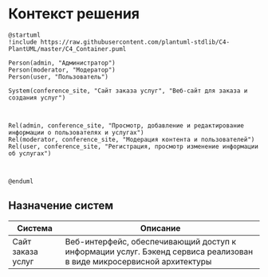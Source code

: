 # Контекст решения
<!-- Окружение системы (роли, участники, внешние системы) и связи системы с ним. Диаграмма контекста C4 и текстовое описание. 
-->
```plantuml
@startuml
!include https://raw.githubusercontent.com/plantuml-stdlib/C4-PlantUML/master/C4_Container.puml

Person(admin, "Администратор")
Person(moderator, "Модератор")
Person(user, "Пользователь")

System(conference_site, "Сайт заказа услуг", "Веб-сайт для заказа и создания услуг")



Rel(admin, conference_site, "Просмотр, добавление и редактирование информации о пользователях и услугах")
Rel(moderator, conference_site, "Модерация контента и пользователей")
Rel(user, conference_site, "Регистрация, просмотр изменение информации об услугах")



@enduml
```
## Назначение систем
|Система| Описание|
|-------|---------|
| Сайт заказа услуг | Веб-интерфейс, обеспечивающий доступ к информации услуг. Бэкенд сервиса реализован в виде микросервисной архитектуры |

